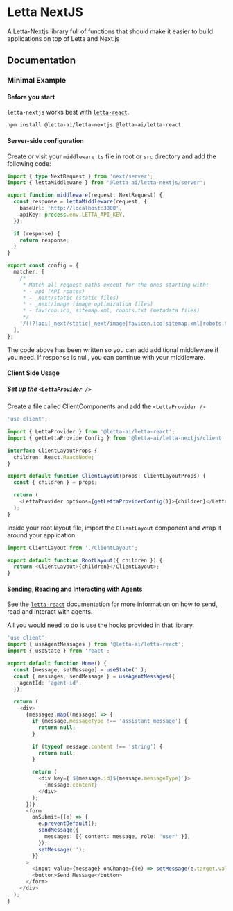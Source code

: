 # Letta NextJS

A Letta-Nextjs library full of functions that should make it easier to build applications on top of Letta and Next.js

## Documentation

### Minimal Example

#### Before you start

`letta-nextjs` works best with [`letta-react`](https://www.npmjs.com/package/@letta-ai/letta-react).

```bash
npm install @letta-ai/letta-nextjs @letta-ai/letta-react
```

#### Server-side configuration

Create or visit your `middleware.ts` file in root or `src` directory and add the following code:

```typescript
import { type NextRequest } from 'next/server';
import { lettaMiddleware } from '@letta-ai/letta-nextjs/server';

export function middleware(request: NextRequest) {
  const response = lettaMiddleware(request, {
    baseUrl: 'http://localhost:3000',
    apiKey: process.env.LETTA_API_KEY,
  });

  if (response) {
    return response;
  }
}

export const config = {
  matcher: [
    /*
     * Match all request paths except for the ones starting with:
     * - api (API routes)
     * - _next/static (static files)
     * - _next/image (image optimization files)
     * - favicon.ico, sitemap.xml, robots.txt (metadata files)
     */
    '/((?!api|_next/static|_next/image|favicon.ico|sitemap.xml|robots.txt).*)',
  ],
};
```

The code above has been written so you can add additional middleware if you need. If response is null, you can continue with your middleware.

#### Client Side Usage

##### Set up the `<LettaProvider />`

Create a file called ClientComponents and add the `<LettaProvider />`

```typescript jsx
'use client';

import { LettaProvider } from '@letta-ai/letta-react';
import { getLettaProviderConfig } from '@letta-ai/letta-nextjs/client';

interface ClientLayoutProps {
  children: React.ReactNode;
}

export default function ClientLayout(props: ClientLayoutProps) {
  const { children } = props;

  return (
    <LettaProvider options={getLettaProviderConfig()}>{children}</LettaProvider>
  );
}
```

Inside your root layout file, import the `ClientLayout` component and wrap it around your application.

```typescript jsx
import ClientLayout from './ClientLayout';

export default function RootLayout({ children }) {
  return <ClientLayout>{children}</ClientLayout>;
}
```

#### Sending, Reading and Interacting with Agents

See the [`letta-react`](https://www.npmjs.com/package/@letta-ai/letta-react) documentation for more information on how to send, read and interact with agents.

All you would need to do is use the hooks provided in that library.

```typescript jsx
'use client';
import { useAgentMessages } from '@letta-ai/letta-react';
import { useState } from 'react';

export default function Home() {
  const [message, setMessage] = useState('');
  const { messages, sendMessage } = useAgentMessages({
    agentId: 'agent-id',
  });

  return (
    <div>
      {messages.map((message) => {
        if (message.messageType !== 'assistant_message') {
          return null;
        }

        if (typeof message.content !== 'string') {
          return null;
        }

        return (
          <div key={`${message.id}${message.messageType}`}>
            {message.content}
          </div>
        );
      })}
      <form
        onSubmit={(e) => {
          e.preventDefault();
          sendMessage({
            messages: [{ content: message, role: 'user' }],
          });
          setMessage('');
        }}
      >
        <input value={message} onChange={(e) => setMessage(e.target.value)} />
        <button>Send Message</button>
      </form>
    </div>
  );
}
```
